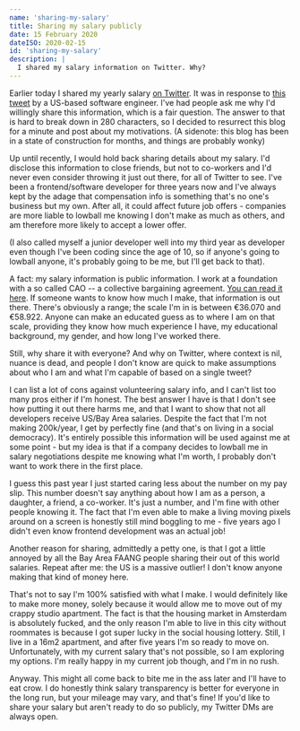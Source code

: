 ```yaml
---
name: 'sharing-my-salary'
title: Sharing my salary publicly
date: 15 February 2020
dateISO: 2020-02-15
id: 'sharing-my-salary'
description: |
  I shared my salary information on Twitter. Why?
---
```


Earlier today I shared my yearly salary [on Twitter](https://twitter.com/helenasometimes/status/1228479187238957059). It was in response to [this tweet](https://twitter.com/ZacSweers/status/1228205724255154177) by a US-based software engineer. I've had people ask me why I'd willingly share this information, which is a fair question. The answer to that is hard to break down in 280 characters, so I decided to resurrect this blog for a minute and post about my motivations. (A sidenote: this blog has been in a state of construction for months, and things are probably wonky)

Up until recently, I would hold back sharing details about my salary. I'd disclose this information to close friends, but not to co-workers and I'd never even consider throwing it just out there, for all of Twitter to see. I've been a frontend/software developer for three years now and I've always kept by the adage that compensation info is something that's no one's business but my own. After all, it could affect future job offers - companies are more liable to lowball me knowing I don't make as much as others, and am therefore more likely to accept a lower offer.

(I also called myself a junior developer well into my third year as developer even though I've been coding since the age of 10, so if anyone's going to lowball anyone, it's probably going to be me, but I'll get back to that).

A fact: my salary information is public information. I work at a foundation with a so called CAO -- a collective bargaining agreement. [You can read it here](https://over.nos.nl/fileupload/CAO_2017_-_2018.pdf). If someone wants to know how much I make, that information is out there. There's obviously a range; the scale I'm in is between €36.070 and €58.922. Anyone can make an educated guess as to where I am on that scale, providing they know how much experience I have, my educational background, my gender, and how long I've worked there.

Still, why share it with everyone? And why on Twitter, where context is nil, nuance is dead, and people I don't know are quick to make assumptions about who I am and what I'm capable of based on a single tweet?

I can list a lot of cons against volunteering salary info, and I can't list too many pros either if I'm honest. The best answer I have is that I don't see how putting it out there harms me, and that I want to show that not all developers receive US/Bay Area salaries. Despite the fact that I'm not making 200k/year, I get by perfectly fine (and that's on living in a social democracy). It's entirely possible this information will be used against me at some point - but my idea is that if a company decides to lowball me in salary negotiations despite me knowing what I'm worth, I probably don't want to work there in the first place.️

I guess this past year I just started caring less about the number on my pay slip. This number doesn't say anything about how I am as a person, a daughter, a friend, a co-worker. It's just a number, and I'm fine with other people knowing it. The fact that I'm even able to make a living moving pixels around on a screen is honestly still mind boggling to me - five years ago I didn't even know frontend development was an actual job!

Another reason for sharing, admittedly a petty one, is that I got a little annoyed by all the Bay Area FAANG people sharing their out of this world salaries. Repeat after me: the US is a massive outlier! I don't know anyone making that kind of money here.

That's not to say I'm 100% satisfied with what I make. I would definitely like to make more money, solely because it would allow me to move out of my crappy studio apartment. The fact is that the housing market in Amsterdam is absolutely fucked, and the only reason I'm able to live in this city without roommates is because I got super lucky in the social housing lottery. Still, I live in a 16m2 apartment, and after five years I'm so ready to move on. Unfortunately, with my current salary that's not possible, so I am exploring my options. I'm really happy in my current job though, and I'm in no rush.

Anyway. This might all come back to bite me in the ass later and I'll have to eat crow. I do honestly think salary transparency is better for everyone in the long run, but your mileage may vary, and that's fine! If you'd like to share your salary but aren't ready to do so publicly, my Twitter DMs are always open.
